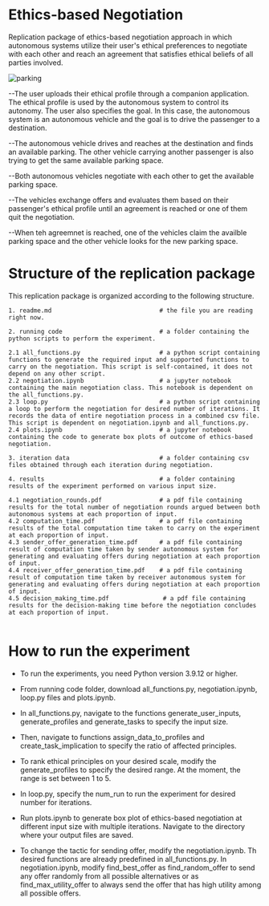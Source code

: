 # Ethics-based Negotiation
Replication package of ethics-based negotiation approach in which autonomous systems utilize their user's ethical preferences to negotiate with each other and reach an agreement that satisfies ethical beliefs of all parties involved.

![parking](https://github.com/mashalafzal/Ethics-based-Negotiation/assets/99733316/fc0b4adc-9651-471c-acb9-dc8bc8fd4574)

--The user uploads their ethical profile through a companion application. The ethical profile is used by the autonomous system to control its autonomy. The user also specifies the goal. In this case, the autonomous system is an autonomous vehicle and the goal is to drive the passenger to a destination.

--The autonomous vehicle drives and reaches at the destination and finds an available parking. The other vehicle carrying another passenger is also trying to get the same available parking space.

--Both autonomous vehicles negotiate with each other to get the available parking space. 

--The vehicles exchange offers and evaluates them based on their passenger's ethical profile until an agreement is reached or one of them quit the negotiation.

--When teh agreemnet is reached, one of the vehicles claim the availble parking space and the other vehicle looks for the new parking space.



# Structure of the replication package
This replication package is organized according to the following structure.
```
1. readme.md                              # the file you are reading right now.

2. running code                           # a folder containing the python scripts to perform the experiment.

2.1 all_functions.py                      # a python script containing functions to generate the required input and supported functions to carry on the negotiation. This script is self-contained, it does not depend on any other script.
2.2 negotiation.ipynb                     # a jupyter notebook containing the main negotiation class. This notebook is dependent on the all_functions.py.
2.3 loop.py                               # a python script containing a loop to perform the negotiation for desired number of iterations. It records the data of entire negotiation process in a combined csv file. This script is dependent on negotiation.ipynb and all_functions.py.
2.4 plots.ipynb                           # a jupyter notebook containing the code to generate box plots of outcome of ethics-based negotiation.

3. iteration data                         # a folder containing csv files obtained through each iteration during negotiation.

4. results                                # a folder containing results of the experiment performed on various input size.

4.1 negotiation_rounds.pdf                # a pdf file containing results for the total number of negotiation rounds argued between both autonomous systems at each proportion of input.
4.2 computation_time.pdf                  # a pdf file containing results of the total computation time taken to carry on the experiment at each proportion of input.
4.3 sender_offer_generation_time.pdf      # a pdf file containing result of computation time taken by sender autonomous system for generating and evaluating offers during negotiation at each proportion of input.
4.4 receiver_offer_generation_time.pdf    # a pdf file containing result of computation time taken by receiver autonomous system for generating and evaluating offers during negotiation at each proportion of input.
4.5 decision_making_time.pdf               # a pdf file containing results for the decision-making time before the negotiation concludes at each proportion of input.


```

# How to run the experiment
* To run the experiments, you need Python version 3.9.12 or higher. 
* From running code folder, download all_functions.py, negotiation.ipynb, loop.py files and plots.ipynb.
* In all_functions.py, navigate to the functions generate_user_inputs, generate_profiles and generate_tasks to specify the input size.
* Then, navigate to functions assign_data_to_profiles and create_task_implication to specify the ratio of affected principles.
* To rank ethical principles on your desired scale, modify the generate_profiles to specify the desired range. At the moment, the range is set between 1 to 5.
* In loop.py, specify the num_run to run the experiment for desired number for iterations.
* Run plots.ipynb to generate box plot of ethics-based negotiation at different input size with multiple iterations. Navigate to the directory where your output files are saved.

* To change the tactic for sending offer, modify the negotiation.ipynb. Th desired functions are already predefined in all_functions.py. In negotiation.ipynb, modify find_best_offer as find_random_offer to send any offer randomly from all possible alternatives or as find_max_utility_offer to always send the offer that has high utility among all possible offers.
